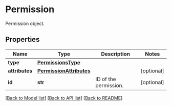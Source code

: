 # Permission

Permission object.
## Properties
Name | Type | Description | Notes
------------ | ------------- | ------------- | -------------
**type** | [**PermissionsType**](PermissionsType.md) |  | 
**attributes** | [**PermissionAttributes**](PermissionAttributes.md) |  | [optional] 
**id** | **str** | ID of the permission. | [optional] 

[[Back to Model list]](README.md#documentation-for-models) [[Back to API list]](README.md#documentation-for-api-endpoints) [[Back to README]](README.md)


